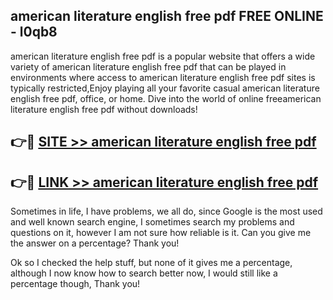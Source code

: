 ## american literature english free pdf FREE ONLINE - l0qb8

american literature english free pdf is a popular website that offers a wide variety of american literature english free pdf that can be played in environments where access to american literature english free pdf sites is typically restricted,Enjoy playing all your favorite casual american literature english free pdf, office, or home. Dive into the world of online freeamerican literature english free pdf without downloads!

## 👉🔴 [SITE >> american literature english free pdf](http://news.freeplayer.one?title=american_literature_english_free_pdf&ref=FRRE)

## 👉🔴 [LINK >> american literature english free pdf](http://news.freeplayer.one?title=american_literature_english_free_pdf&ref=FREE)

Sometimes in life, I have problems, we all do, since Google is the most used and well known search engine, I sometimes search my problems and questions on it, however I am not sure how reliable is it. Can you give me the answer on a percentage? Thank you!

Ok so I checked the help stuff, but none of it gives me a percentage, although I now know how to search better now, I would still like a percentage though, Thank you!